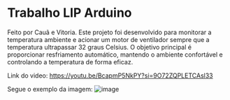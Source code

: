 # Trabalho LIP Arduino
Feito por Cauã e Vitoria.
  Este projeto foi desenvolvido para monitorar a temperatura ambiente e acionar um motor de ventilador sempre que a temperatura ultrapassar 32 graus Celsius. O objetivo principal é proporcionar resfriamento automático, mantendo o ambiente confortável e controlando a temperatura de forma eficaz.

   Link do video: https://youtu.be/BcapmP5NkPY?si=9O72ZQPLETCAsl33
   
  Segue o exemplo da imagem: 
<img>![image](https://github.com/vitoriammsantos/Trabalho-LIP-Arduino/assets/161458503/484d716c-7678-416a-bcb7-56cb89a18d52)

 


